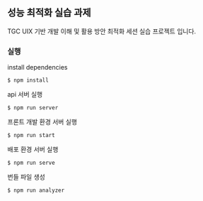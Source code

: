## 성능 최적화 실습 과제

TGC UIX 기반 개발 이해 및 활용 방안 최적화 세션 실습 프로젝트 입니다.

### 실행

install dependencies

```
$ npm install
```

api 서버 실행

```
$ npm run server
```

프론트 개발 환경 서버 실행 

```
$ npm run start
```

배포 환경 서버 실행

```
$ npm run serve
```

번들 파일 생성

```
$ npm run analyzer
```
